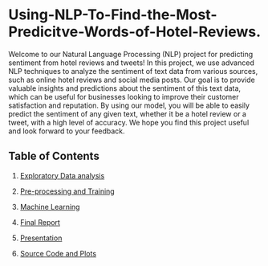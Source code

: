 # Using-NLP-To-Find-the-Most-Predicitve-Words-of-Hotel-Reviews.
Welcome to our Natural Language Processing (NLP) project for predicting sentiment from hotel reviews and tweets! 
In this project, we use advanced NLP techniques to analyze the sentiment of text data from various sources, such as online hotel 
reviews and social media posts. Our goal is to provide valuable insights and predictions about the sentiment of this text data, 
which can be useful for businesses looking to improve their customer satisfaction and reputation. By using our model, you will 
be able to easily predict the sentiment of any given text, whether it be a hotel review or a tweet, with a high level of accuracy. 
We hope you find this project useful and look forward to your feedback.


## Table of Contents

1. [Exploratory Data analysis](https://github.com/Tchawla182/Using-NLP-To-Find-the-Most-Predicitve-Words-of-Hotel-Reviews./blob/main/EDA%2C%20Preprocessing%20%26%20Training/Most%20Predictive%20Words%20of%20Hotel%20Reviews%20EDA%2C%20PPT%2C%20and%20Analysis.ipynb)

2. [Pre-processing and Training](https://github.com/Tchawla182/Using-NLP-To-Find-the-Most-Predicitve-Words-of-Hotel-Reviews./blob/main/EDA%2C%20Preprocessing%20%26%20Training/Most%20Predictive%20Words%20of%20Hotel%20Reviews%20EDA%2C%20PPT%2C%20and%20Analysis.ipynb)

3. [Machine Learning](https://github.com/Tchawla182/Using-NLP-To-Find-the-Most-Predicitve-Words-of-Hotel-Reviews./blob/main/Machine%20Learning/Most%20Predictive%20Words%20of%20Hotel%20Reviews%20-%20Machine%20Learning.ipynb)

4. [Final Report](https://github.com/Tchawla182/Using-NLP-To-Find-the-Most-Predicitve-Words-of-Hotel-Reviews./blob/main/Report/Using%20NLP%20to%20find%20the%20most%20predictive%20words%20of%20hotel%20reviews%20(1).pdf)

5. [Presentation](https://github.com/Tchawla182/Using-NLP-To-Find-the-Most-Predicitve-Words-of-Hotel-Reviews./blob/main/Presentation/Using%20NLP%20to%20Find%20the%20Most%20Predictive%20Words%20of%20Hotel%20Reviews%20-%20Presentation.pdf)

6. [Source Code and Plots](https://github.com/Tchawla182/Using-NLP-To-Find-the-Most-Predicitve-Words-of-Hotel-Reviews.)
